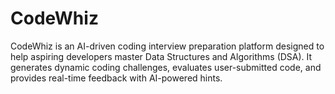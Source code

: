 # CodeWhiz
CodeWhiz is an AI-driven coding interview preparation platform designed to help aspiring developers master Data Structures and Algorithms (DSA). It generates dynamic coding challenges, evaluates user-submitted code, and provides real-time feedback with AI-powered hints.
